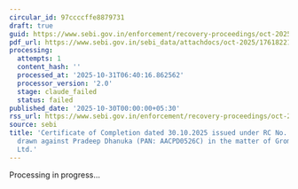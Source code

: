 ```yaml
---
circular_id: 97ccccffe8879731
draft: true
guid: https://www.sebi.gov.in/enforcement/recovery-proceedings/oct-2025/certificate-of-completion-dated-30-10-2025-issued-under-rc-no-6802-of-2023-drawn-against-pradeep-dhanuka-pan-aacpd0526c-in-the-matter-of-gromo-trade-and-consultancy-ltd-_97540.html
pdf_url: https://www.sebi.gov.in/sebi_data/attachdocs/oct-2025/1761822100389.pdf
processing:
  attempts: 1
  content_hash: ''
  processed_at: '2025-10-31T06:40:16.862562'
  processor_version: '2.0'
  stage: claude_failed
  status: failed
published_date: '2025-10-30T00:00:00+05:30'
rss_url: https://www.sebi.gov.in/enforcement/recovery-proceedings/oct-2025/certificate-of-completion-dated-30-10-2025-issued-under-rc-no-6802-of-2023-drawn-against-pradeep-dhanuka-pan-aacpd0526c-in-the-matter-of-gromo-trade-and-consultancy-ltd-_97540.html
source: sebi
title: 'Certificate of Completion dated 30.10.2025 issued under RC No. 6802 of 2023
  drawn against Pradeep Dhanuka (PAN: AACPD0526C) in the matter of Gromo Trade & Consultancy
  Ltd.'
---
```


Processing in progress...